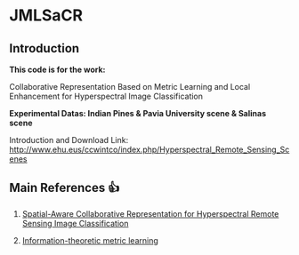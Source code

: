 # JMLSaCR

## Introduction

**This code is for the work:**

Collaborative Representation Based on Metric Learning and Local Enhancement for Hyperspectral Image Classification

**Experimental Datas: Indian Pines & Pavia University scene & Salinas scene**

Introduction and Download Link: http://www.ehu.eus/ccwintco/index.php/Hyperspectral_Remote_Sensing_Scenes

## Main References :+1:

1. [Spatial-Aware Collaborative Representation for Hyperspectral Remote Sensing Image Classification](https://ieeexplore.ieee.org/document/7820148)

2. [Information-theoretic metric learning](https://dl.acm.org/doi/abs/10.1145/1273496.1273523)

